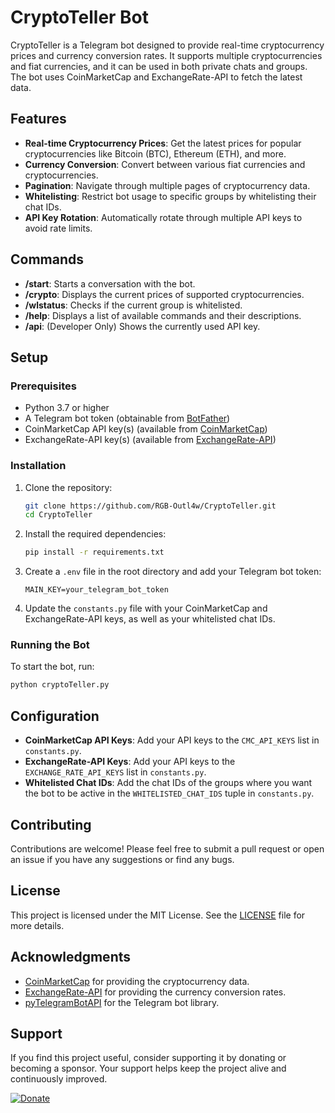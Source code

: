 # CryptoTeller Bot

CryptoTeller is a Telegram bot designed to provide real-time cryptocurrency prices and currency conversion rates. It supports multiple cryptocurrencies and fiat currencies, and it can be used in both private chats and groups. The bot uses CoinMarketCap and ExchangeRate-API to fetch the latest data.

## Features

- **Real-time Cryptocurrency Prices**: Get the latest prices for popular cryptocurrencies like Bitcoin (BTC), Ethereum (ETH), and more.
- **Currency Conversion**: Convert between various fiat currencies and cryptocurrencies.
- **Pagination**: Navigate through multiple pages of cryptocurrency data.
- **Whitelisting**: Restrict bot usage to specific groups by whitelisting their chat IDs.
- **API Key Rotation**: Automatically rotate through multiple API keys to avoid rate limits.

## Commands

- **/start**: Starts a conversation with the bot.
- **/crypto**: Displays the current prices of supported cryptocurrencies.
- **/wlstatus**: Checks if the current group is whitelisted.
- **/help**: Displays a list of available commands and their descriptions.
- **/api**: (Developer Only) Shows the currently used API key.

## Setup

### Prerequisites

- Python 3.7 or higher
- A Telegram bot token (obtainable from [BotFather](https://t.me/BotFather))
- CoinMarketCap API key(s) (available from [CoinMarketCap](https://coinmarketcap.com/api/))
- ExchangeRate-API key(s) (available from [ExchangeRate-API](https://www.exchangerate-api.com/))

### Installation

1. Clone the repository:
   ```bash
   git clone https://github.com/RGB-Outl4w/CryptoTeller.git
   cd CryptoTeller
   ```

2. Install the required dependencies:
   ```bash
   pip install -r requirements.txt
   ```

3. Create a `.env` file in the root directory and add your Telegram bot token:
   ```plaintext
   MAIN_KEY=your_telegram_bot_token
   ```

4. Update the `constants.py` file with your CoinMarketCap and ExchangeRate-API keys, as well as your whitelisted chat IDs.

### Running the Bot

To start the bot, run:
```bash
python cryptoTeller.py
```

## Configuration

- **CoinMarketCap API Keys**: Add your API keys to the `CMC_API_KEYS` list in `constants.py`.
- **ExchangeRate-API Keys**: Add your API keys to the `EXCHANGE_RATE_API_KEYS` list in `constants.py`.
- **Whitelisted Chat IDs**: Add the chat IDs of the groups where you want the bot to be active in the `WHITELISTED_CHAT_IDS` tuple in `constants.py`.

## Contributing

Contributions are welcome! Please feel free to submit a pull request or open an issue if you have any suggestions or find any bugs.

## License

This project is licensed under the MIT License. See the [LICENSE](LICENSE) file for more details.

## Acknowledgments

- [CoinMarketCap](https://coinmarketcap.com/) for providing the cryptocurrency data.
- [ExchangeRate-API](https://www.exchangerate-api.com/) for providing the currency conversion rates.
- [pyTelegramBotAPI](https://github.com/eternnoir/pyTelegramBotAPI) for the Telegram bot library.

## Support

If you find this project useful, consider supporting it by donating or becoming a sponsor. Your support helps keep the project alive and continuously improved.

[![Donate](https://img.shields.io/badge/Donate-Boosty-orange.svg)](https://boosty.to/rgboutlaw/donate)
